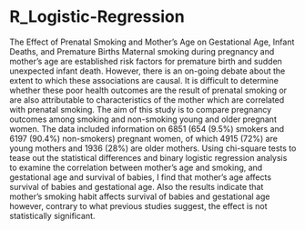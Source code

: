 # R_Logistic-Regression
The Effect of Prenatal Smoking and Mother’s Age on Gestational Age, Infant Deaths, and Premature Births
Maternal smoking during pregnancy and mother’s age are established risk factors for premature birth and sudden unexpected infant death. 
However, there is an on-going debate about the extent to which these associations are causal. It is difficult to determine whether these poor health outcomes are the result of prenatal smoking or are also attributable to characteristics of the mother which are correlated with prenatal smoking.
The aim of this study is to compare pregnancy outcomes among smoking and non-smoking young and older pregnant women. The data included information on 6851 (654 (9.5%) smokers and 6197 (90.4%) non-smokers) pregnant women, of which 4915 (72%) are young mothers and 1936 (28%) are older mothers.
Using chi-square tests to tease out the statistical differences and binary logistic regression analysis to examine the correlation between mother’s age and smoking, and gestational age and survival of babies, 
I find that mother’s age affects survival of babies and gestational age. Also the results indicate that mother’s smoking habit affects survival of babies and gestational age however, contrary to what previous studies suggest,
the effect is not statistically significant.
